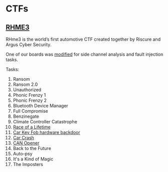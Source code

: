 # CTFs

## [RHME3](https://rhme.riscure.com/3/challenges)

RHme3 is the world’s first automotive CTF created together by Riscure and Argus Cyber Security.

One of our boards was [modified](rhme3/hw.md) for side channel analysis and fault injection tasks.

Tasks:

1. Ransom
1. Ransom 2.0
1. Unauthorized
1. Phonic Frenzy 1
1. Phonic Frenzy 2
1. Bluetooth Device Manager
1. Full Compromise
1. Benzinegate
1. Climate Controller Catastrophe
1. [Race of a Lifetime](rhme3/race_of_a_lifetime.md)
1. [Car Key Fob hardware backdoor](rhme3/car_key_fob_hardware.md)
1. [Car Crash](rhme3/car_crash.md)
1. [CAN Opener](rhme3/can_opener.md)
1. Back to the Future
1. Auto-psy
1. It's a Kind of Magic
1. The Imposters
